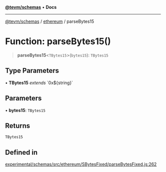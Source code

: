 [**@tevm/schemas**](../../README.md) • **Docs**

***

[@tevm/schemas](../../modules.md) / [ethereum](../README.md) / parseBytes15

# Function: parseBytes15()

> **parseBytes15**\<`TBytes15`\>(`bytes15`): `TBytes15`

## Type Parameters

• **TBytes15** *extends* \`0x$\{string\}\`

## Parameters

• **bytes15**: `TBytes15`

## Returns

`TBytes15`

## Defined in

[experimental/schemas/src/ethereum/SBytesFixed/parseBytesFixed.js:262](https://github.com/evmts/tevm-monorepo/blob/main/experimental/schemas/src/ethereum/SBytesFixed/parseBytesFixed.js#L262)
